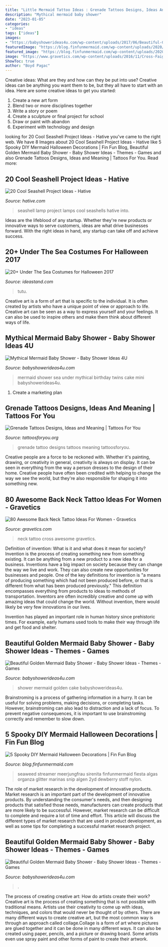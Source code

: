 ```yaml
---
title: "Little Mermaid Tattoo Ideas : Grenade Tattoos Designs, Ideas And Meaning"
description: "Mythical mermaid baby shower"
date: "2023-01-05"
categories:
- "ideas"
tags: ["ideas"]
images:
- "https://babyshowerideas4u.com/wp-content/uploads/2017/06/Beautiful-Golden-Mermaid-Shower-Buffet-Chair.jpg"
featuredImage: "https://blog.finfunmermaid.com/wp-content/uploads/2020/08/seaweed-3-1.jpg"
featured_image: "https://blog.finfunmermaid.com/wp-content/uploads/2020/08/seaweed-3-1.jpg"
image: "https://www.gravetics.com/wp-content/uploads/2016/11/Cross-Faight-Tattoo-For-Women-On-Back-Of-The-Neck.jpg"
ShowToc: true
author: "Boyd Pagac"
---
```



Creative ideas: What are they and how can they be put into use?
Creative ideas can be anything you want them to be, but they all have to start with an idea. Here are some creative ideas to get you started: 
1. Create a new art form 
2. Blend two or more disciplines together 
3. Write a story or poem 
4. Create a sculpture or final project for school 
5. Draw or paint with abandon 
6. Experiment with technology and design 

	

		
looking for 20 Cool Seashell Project Ideas - Hative you've came to the right web. We have 8 Images about 20 Cool Seashell Project Ideas - Hative like 5 Spooky DIY Mermaid Halloween Decorations | Fin Fun Blog, Beautiful Golden Mermaid Baby Shower - Baby Shower Ideas - Themes - Games and also Grenade Tattoos Designs, Ideas and Meaning | Tattoos For You. Read more:
		
    
## 20 Cool Seashell Project Ideas - Hative

<img loading=lazy src="https://hative.com/wp-content/uploads/2014/12/seashell-project-ideas/13-seashell-lamp.jpg" onerror="this.onerror=null;this.src='https://tse3.mm.bing.net/th?id=OIP.qCJraIMZYB5f4uhH387v3AHaLd&amp;pid=15.1';" alt="20 Cool Seashell Project Ideas - Hative">

_Source: hative.com_

>seashell lamp project lamps cool seashells hative into. 

	

Ideas are the lifeblood of any startup. Whether they're new products or innovative ways to serve customers, ideas are what drive businesses forward. With the right ideas in hand, any startup can take off and achieve success.

    
## 20+ Under The Sea Costumes For Halloween 2017

<img loading=lazy src="http://ideastand.com/wp-content/uploads/2017/09/sea-costume-diy/22-under-the-sea-costumes-costume-diy.jpg" onerror="this.onerror=null;this.src='https://tse3.mm.bing.net/th?id=OIP.yuqcy6Ficq6vdmAmuNWW_QHaKb&amp;pid=15.1';" alt="20+ Under The Sea Costumes for Halloween 2017">

_Source: ideastand.com_

>tutu. 

	

Creative art is a form of art that is specific to the individual. It is often created by artists who have a unique point of view or approach to life. Creative art can be seen as a way to express yourself and your feelings. It can also be used to inspire others and make them think about different ways of life.

    
## Mythical Mermaid Baby Shower - Baby Shower Ideas 4U

<img loading=lazy src="https://babyshowerideas4u.com/wp-content/uploads/2016/06/Mythical-Mermaid-Baby-Shower-Little-Cake.jpg" onerror="this.onerror=null;this.src='https://tse4.mm.bing.net/th?id=OIP.I_NK-3njZ8b80aIidstGYgHaJ2&amp;pid=15.1';" alt="Mythical Mermaid Baby Shower - Baby Shower Ideas 4U">

_Source: babyshowerideas4u.com_

>mermaid shower sea under mythical birthday twins cake mini babyshowerideas4u. 

	

1. Create a marketing plan 

    
## Grenade Tattoos Designs, Ideas And Meaning | Tattoos For You

<img loading=lazy src="https://www.tattoosforyou.org/wp-content/uploads/2016/03/Grenade-Tattoo-Pictures.jpg" onerror="this.onerror=null;this.src='https://tse2.mm.bing.net/th?id=OIP.Huum6U_p3Sjr0bY3fCnb9wHaL1&amp;pid=15.1';" alt="Grenade Tattoos Designs, Ideas and Meaning | Tattoos For You">

_Source: tattoosforyou.org_

>grenade tattoo designs tattoos meaning tattoosforyou. 

	

Creative people are a force to be reckoned with. Whether it's painting, drawing, or creativity in general, creativity is always on display. It can be seen in everything from the way a person dresses to the design of their home. Creative people have often been credited with helping to change the way we see the world, but they're also responsible for shaping it into something new.

    
## 80 Awesome Back Neck Tattoo Ideas For Women - Gravetics

<img loading=lazy src="https://www.gravetics.com/wp-content/uploads/2016/11/Cross-Faight-Tattoo-For-Women-On-Back-Of-The-Neck.jpg" onerror="this.onerror=null;this.src='https://tse4.mm.bing.net/th?id=OIP.kCmBuRFUVANAbNBIMcGVkgHaJ4&amp;pid=15.1';" alt="80 Awesome Back Neck Tattoo Ideas For Women - Gravetics">

_Source: gravetics.com_

>neck tattoo cross awesome gravetics. 

	

Definition of invention: What is it and what does it mean for society?
Invention is the process of creating something new from something existing. It can be anything from a new product to a new idea for a business. Inventions have a big impact on society because they can change the way we live and work. They can also create new opportunities for businesses and people.
One of the key definitions for invention is "a means of producing something which had not been produced before, or that is different from what has been produced previously." This definition encompasses everything from products to ideas to methods of transportation. Inventors are often incredibly creative and come up with amazing ideas that could change the world. Without invention, there would likely be very few innovations in our lives.

Invention has played an important role in human history since prehistoric times. For example, early humans used tools to make their way through life and get food and shelter.

    
## Beautiful Golden Mermaid Baby Shower - Baby Shower Ideas - Themes - Games

<img loading=lazy src="https://babyshowerideas4u.com/wp-content/uploads/2017/06/Beautiful-Golden-Mermaid-Baby-Shower-cake-600x842.jpg" onerror="this.onerror=null;this.src='https://tse4.mm.bing.net/th?id=OIP.ZbtlH7656GeiJq0deTwegAHaKZ&amp;pid=15.1';" alt="Beautiful Golden Mermaid Baby Shower - Baby Shower Ideas - Themes - Games">

_Source: babyshowerideas4u.com_

>shower mermaid golden cake babyshowerideas4u. 

	

Brainstroming is a process of gathering information in a hurry. It can be useful for solving problems, making decisions, or completing tasks. However, brainstroming can also lead to distraction and a lack of focus. To prevent negative consequences, it is important to use brainstroming correctly and remember to slow down.

    
## 5 Spooky DIY Mermaid Halloween Decorations | Fin Fun Blog

<img loading=lazy src="https://blog.finfunmermaid.com/wp-content/uploads/2020/08/seaweed-3-1.jpg" onerror="this.onerror=null;this.src='https://tse4.mm.bing.net/th?id=OIP.yc5BI6aXtwECjqiaJzakEQAAAA&amp;pid=15.1';" alt="5 Spooky DIY Mermaid Halloween Decorations | Fin Fun Blog">

_Source: blog.finfunmermaid.com_

>seaweed streamer meerjungfrau sirenita finfunmermaid fiesta algas organza glitter marinas snip algen 2yd dewberry stoff nylon. 

	

The role of market research in the development of innovative products.
Market research is an important part of the development of innovative products. By understanding the consumer's needs, and then designing products that satisfied those needs, manufacturers can create products that are more likely to be successful. However, market research can be difficult to complete and require a lot of time and effort. This article will discuss the different types of market research that are used in product development, as well as some tips for completing a successful market research project.

    
## Beautiful Golden Mermaid Baby Shower - Baby Shower Ideas - Themes - Games

<img loading=lazy src="https://babyshowerideas4u.com/wp-content/uploads/2017/06/Beautiful-Golden-Mermaid-Shower-Buffet-Chair.jpg" onerror="this.onerror=null;this.src='https://tse2.mm.bing.net/th?id=OIP.bIG1ae80EN-9GPyU9CrqPgHaFb&amp;pid=15.1';" alt="Beautiful Golden Mermaid Baby Shower - Baby Shower Ideas - Themes - Games">

_Source: babyshowerideas4u.com_

>. 

	

The process of creating creative art: How do artists create their work?
Creative art is the process of creating something that is not possible with traditional means. Artists use their creativity to come up with ideas, techniques, and colors that would never be thought of by others. There are many different ways to create creative art, but the most common way is through an approach called collage.Collage is a form of art where pictures are glued together and it can be done in many different ways. It can also be created using paper, pencils, and a picture or drawing board. Some artists even use spray paint and other forms of paint to create their artwork.

